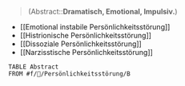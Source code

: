 ---
---
> (Abstract::**Dramatisch, Emotional, Impulsiv.**)
- [[Emotional instabile Persönlichkeitsstörung]]
- [[Histrionische Persönlichkeitsstörung]]
- [[Dissoziale Persönlichkeitsstörung]]
- [[Narzisstische Persönlichkeitsstörung]]
```dataview
TABLE Abstract
FROM #f/💭/Persönlichkeitsstörung/B
```